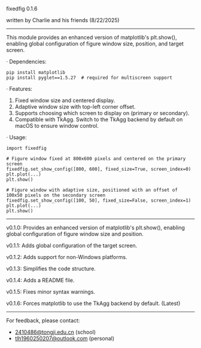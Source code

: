 fixedfig 0.1.6

written by Charlie and his friends (8/22/2025)

-------------

This module provides an enhanced version of matplotlib's plt.show(), enabling global configuration of figure window size, position, and target screen.

· Dependencies:

    pip install matplotlib
    pip install pyglet==1.5.27  # required for multiscreen support

· Features:

1. Fixed window size and centered display.
2. Adaptive window size with top-left corner offset.
3. Supports choosing which screen to display on (primary or secondary).
4. Compatible with TkAgg. Switch to the TkAgg backend by default on macOS to ensure window control.

· Usage:

    import fixedfig
    
    # Figure window fixed at 800x600 pixels and centered on the primary screen
    fixedfig.set_show_config([800, 600], fixed_size=True, screen_index=0)
    plt.plot(...)
    plt.show()

    # Figure window with adaptive size, positioned with an offset of 100x50 pixels on the secondary screen
    fixedfig.set_show_config([100, 50], fixed_size=False, screen_index=1)
    plt.plot(...)
    plt.show()

-------------

v0.1.0: Provides an enhanced version of matplotlib's plt.show(), enabling global configuration of figure window size and position.

v0.1.1: Adds global configuration of the target screen.

v0.1.2: Adds support for non-Windows platforms.

v0.1.3: Simplifies the code structure.

v0.1.4: Adds a README file.

v0.1.5: Fixes minor syntax warnings.

v0.1.6: Forces matplotlib to use the TkAgg backend by default. (Latest)

-------------

For feedback, please contact:  

- 2410486@tongji.edu.cn (school)  
- tlh1960250207@outlook.com (personal)  